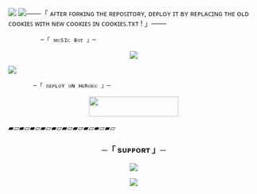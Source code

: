
 
<img src="https://user-images.githubusercontent.com/73097560/115834477-dbab4500-a447-11eb-908a-139a6edaec5c.gif"> 
 <img src="https://readme-typing-svg.herokuapp.com?color=FF00FF&width=420&lines=🦑+Ⓐⓡⓣⓗⓔⓨ-🄼🅄🅂🄸🄲-🅁🄴🄿🄾+🦑"


───「 ᴀꜰᴛᴇʀ ꜰᴏʀᴋɪɴɢ ᴛʜᴇ ʀᴇᴘᴏꜱɪᴛᴏʀʏ, ᴅᴇᴘʟᴏʏ ɪᴛ ʙʏ ʀᴇᴘʟᴀᴄɪɴɢ ᴛʜᴇ ᴏʟᴅ ᴄᴏᴏᴋɪᴇꜱ ᴡɪᴛʜ ɴᴇᴡ ᴄᴏᴏᴋɪᴇꜱ ɪɴ ᴄᴏᴏᴋɪᴇꜱ.ᴛxᴛ ! 」───


             ─「 ᴍᴜsɪᴄ ʙᴏᴛ 」─
</h3>


</h2>
<p align="center">
  <img src="https://telegra.ph/file/c695cf9a552a6da64c3b2.jpg">
</p>

 <img src="https://readme-typing-svg.herokuapp.com?color=FF00FF&width=420&lines=🐙+🄳🄴🄿🄻🄾🅈+🄾🄽+🄷🄴🅁🄾🄺🅄+🄽🄾🅆+🐙">


           ─「 ᴅᴇᴩʟᴏʏ ᴏɴ ʜᴇʀᴏᴋᴜ 」─
</h3>

<p align="center"><a href="https://dashboard.heroku.com/new?template=https://github.com/Roninbyrne/Arthey_Music"> <img src="https://img.shields.io/badge/Deploy%20On%20HEROKU-pink?style=for-the-badge&logo=heroku" width="180" height="40"/></a></p>
  ▰▱▰▱▰▱▰▱▰▱▰▱▰▱▰▱▰▱▰▱

<h3 align="center">
    ─「 sᴜᴩᴩᴏʀᴛ 」─
</h3>

<p align="center">
<a href="https://telegram.me/phoenixXsupport"><img src="https://img.shields.io/badge/-Support%20Group-pink.svg?style=for-the-badge&logo=Telegram"></a>
</p>

<p align="center">
<a href="https://telegram.me/mr_sukkun"><img src="https://img.shields.io/badge/-Support%20Channel-blue.svg?style=for-the-badge&logo=Bot"></a>
</p>

